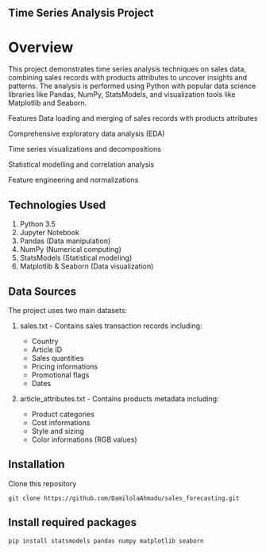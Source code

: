 ## Time Series Analysis Project
# Overview
This project demonstrates time series analysis techniques on sales data, combining sales records with products attributes to uncover insights and patterns. The analysis is performed using Python with popular data science libraries like Pandas, NumPy, StatsModels, and visualization tools like Matplotlib and Seaborn.

Features
Data loading and merging of sales records with products attributes

Comprehensive exploratory data analysis (EDA)

Time series visualizations and decompositions

Statistical modelling and correlation analysis

Feature engineering and normalizations

## Technologies Used
1. Python 3.5
2. Jupyter Notebook
3. Pandas (Data manipulation)
4. NumPy (Numerical computing)
5. StatsModels (Statistical modeling)
6. Matplotlib & Seaborn (Data visualization)

## Data Sources
The project uses two main datasets:
1. sales.txt - Contains sales transaction records including:
    - Country
    - Article ID
    - Sales quantities
    - Pricing informations
    - Promotional flags
    - Dates

2. article_attributes.txt - Contains products metadata including:
    - Product categories
    - Cost informations
    - Style and sizing
    - Color informations (RGB values)

## Installation
Clone this repository
```
git clone https://github.com/DamilolaAhmadu/sales_forecasting.git
```

## Install required packages
```
pip install statsmodels pandas numpy matplotlib seaborn
```
